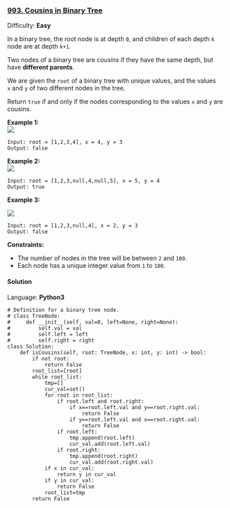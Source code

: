 ### [993\. Cousins in Binary Tree](https://leetcode.com/problems/cousins-in-binary-tree/)

Difficulty: **Easy**


In a binary tree, the root node is at depth `0`, and children of each depth `k` node are at depth `k+1`.

Two nodes of a binary tree are _cousins_ if they have the same depth, but have **different parents**.

We are given the `root` of a binary tree with unique values, and the values `x` and `y` of two different nodes in the tree.

Return `true` if and only if the nodes corresponding to the values `x` and `y` are cousins.

**Example 1:  
![](https://assets.leetcode.com/uploads/2019/02/12/q1248-01.png)**

```
Input: root = [1,2,3,4], x = 4, y = 3
Output: false
```


**Example 2:  
![](https://assets.leetcode.com/uploads/2019/02/12/q1248-02.png)**

```
Input: root = [1,2,3,null,4,null,5], x = 5, y = 4
Output: true
```


**Example 3:**

**![](https://assets.leetcode.com/uploads/2019/02/13/q1248-03.png)**

```
Input: root = [1,2,3,null,4], x = 2, y = 3
Output: false
```


**Constraints:**

*   The number of nodes in the tree will be between `2` and `100`.
*   Each node has a unique integer value from `1` to `100`.


#### Solution

Language: **Python3**

```python3
# Definition for a binary tree node.
# class TreeNode:
#     def __init__(self, val=0, left=None, right=None):
#         self.val = val
#         self.left = left
#         self.right = right
class Solution:
    def isCousins(self, root: TreeNode, x: int, y: int) -> bool:
        if not root:
            return False
        root_list=[root]
        while root_list:
            tmp=[]
            cur_val=set()
            for root in root_list:
                if root.left and root.right:
                    if x==root.left.val and y==root.right.val:
                        return False
                    if y==root.left.val and x==root.right.val:
                        return False
                if root.left:
                    tmp.append(root.left)
                    cur_val.add(root.left.val)
                if root.right:
                    tmp.append(root.right)
                    cur_val.add(root.right.val)
            if x in cur_val:
                return y in cur_val
            if y in cur_val:
                return False
            root_list=tmp
        return False
```